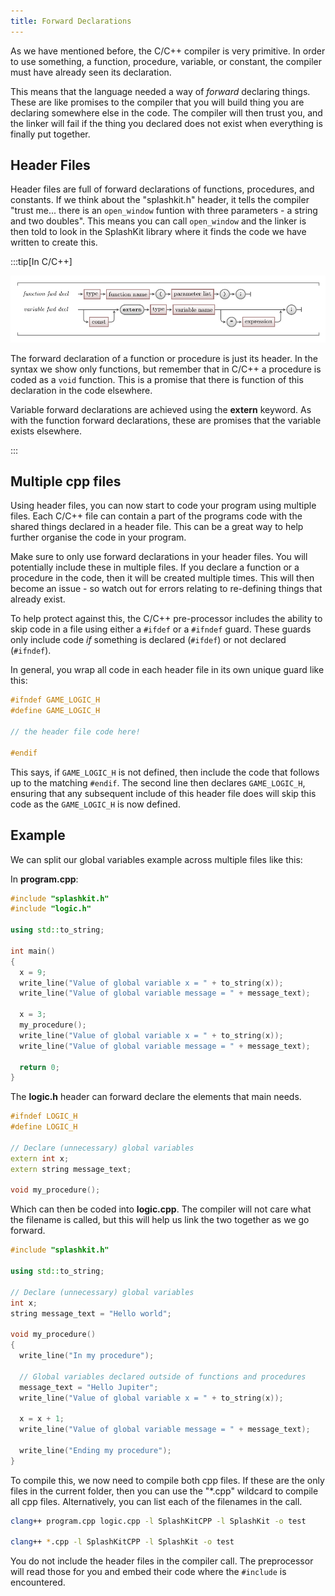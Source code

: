 ```yaml
---
title: Forward Declarations
---
```


As we have mentioned before, the C/C++ compiler is very primitive. In order to use something, a function, procedure, variable, or constant, the compiler must have already seen its declaration.

This means that the language needed a way of *forward* declaring things. These are like promises to the compiler that you will build thing you are declaring somewhere else in the code. The compiler will then trust you, and the linker will fail if the thing you declared does not exist when everything is finally put together.

## Header Files

Header files are full of forward declarations of functions, procedures, and constants. If we think about the "splashkit.h" header, it tells the compiler "trust me... there is an `open_window` funtion with three parameters - a string and two doubles". This means you can call `open_window` and the linker is then told to look in the SplashKit library where it finds the code we have written to create this.

:::tip[In C/C++]

![Syntax for forward declarations](./images/forward-decl.png)

The forward declaration of a function or procedure is just its header. In the syntax we show only functions, but remember that in C/C++ a procedure is coded as a `void` function. This is a promise that there is function of this declaration in the code elsewhere.

Variable forward declarations are achieved using the **extern** keyword. As with the function forward declarations, these are promises that the variable exists elsewhere.

:::

## Multiple cpp files

Using header files, you can now start to code your program using multiple files. Each C/C++ file can contain a part of the programs code with the shared things declared in a header file. This can be a great way to help further organise the code in your program.

Make sure to only use forward declarations in your header files. You will potentially include these in multiple files. If you declare a function or a procedure in the code, then it will be created multiple times. This will then become an issue - so watch out for errors relating to re-defining things that already exist.

To help protect against this, the C/C++ pre-processor includes the ability to skip code in a file using either a `#ifdef` or a `#ifndef` guard. These guards only include code *if* something is declared (`#ifdef`) or not declared (`#ifndef`).

In general, you wrap all code in each header file in its own unique guard like this:

```cpp
#ifndef GAME_LOGIC_H
#define GAME_LOGIC_H

// the header file code here!

#endif
```

This says, if `GAME_LOGIC_H` is not defined, then include the code that follows up to the matching `#endif`. The second line then declares `GAME_LOGIC_H`, ensuring that any subsequent include of this header file does will skip this code as the `GAME_LOGIC_H` is now defined.


## Example

We can split our global variables example across multiple files like this:

In **program.cpp**:

```cpp
#include "splashkit.h"
#include "logic.h"

using std::to_string;

int main() 
{
  x = 9;
  write_line("Value of global variable x = " + to_string(x));
  write_line("Value of global variable message = " + message_text);
  
  x = 3;
  my_procedure();
  write_line("Value of global variable x = " + to_string(x));
  write_line("Value of global variable message = " + message_text);

  return 0;
}
```

The **logic.h** header can forward declare the elements that main needs.

```cpp
#ifndef LOGIC_H
#define LOGIC_H

// Declare (unnecessary) global variables
extern int x;
extern string message_text;

void my_procedure();
```

Which can then be coded into **logic.cpp**. The compiler will not care what the filename is called, but this will help us link the two together as we go forward.

```cpp
#include "splashkit.h"

using std::to_string;

// Declare (unnecessary) global variables
int x;
string message_text = "Hello world";

void my_procedure()
{
  write_line("In my procedure");

  // Global variables declared outside of functions and procedures
  message_text = "Hello Jupiter";
  write_line("Value of global variable x = " + to_string(x));

  x = x + 1;
  write_line("Value of global variable message = " + message_text);
  
  write_line("Ending my procedure");
}
```

To compile this, we now need to compile both cpp files. If these are the only files in the current folder, then you can use the "*.cpp" wildcard to compile all cpp files. Alternatively, you can list each of the filenames in the call.

```sh
clang++ program.cpp logic.cpp -l SplashKitCPP -l SplashKit -o test

clang++ *.cpp -l SplashKitCPP -l SplashKit -o test
```

You do not include the header files in the compiler call. The preprocessor will read those for you and embed their code where the `#include` is encountered.
